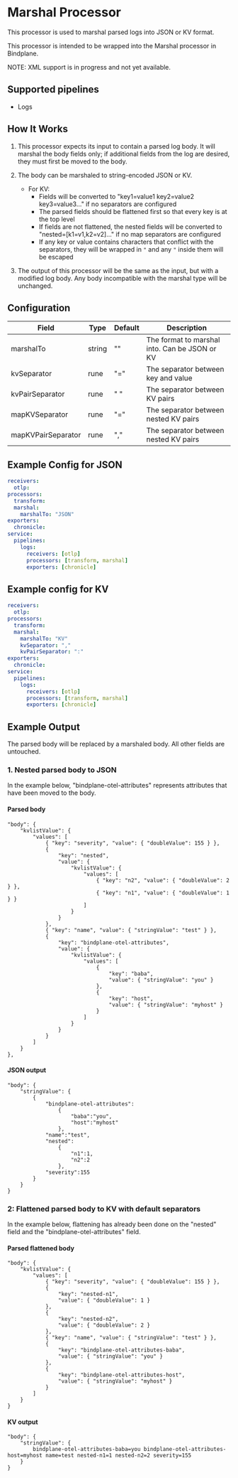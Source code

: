 # Marshal Processor

This processor is used to marshal parsed logs into JSON or KV format.

This processor is intended to be wrapped into the Marshal processor in Bindplane.

NOTE: XML support is in progress and not yet available.

## Supported pipelines

- Logs

## How It Works

1. This processor expects its input to contain a parsed log body. It will marshal the body fields only; if additional fields from the log are desired, they must first be moved to the body.

2. The body can be marshaled to string-encoded JSON or KV.

   - For KV:
     - Fields will be converted to "key1=value1 key2=value2 key3=value3..." if no separators are configured
     - The parsed fields should be flattened first so that every key is at the top level
     - If fields are not flattened, the nested fields will be converted to "nested=[k1=v1,k2=v2]..." if no map separators are configured
     - If any key or value contains characters that conflict with the separators, they will be wrapped in `"` and any `"` inside them will be escaped

3. The output of this processor will be the same as the input, but with a modified log body. Any body incompatible with the marshal type will be unchanged.

## Configuration

| Field              | Type   | Default | Description                                   |
| ------------------ | ------ | ------- | --------------------------------------------- |
| marshalTo          | string | ""      | The format to marshal into. Can be JSON or KV |
| kvSeparator        | rune   | "="     | The separator between key and value           |
| kvPairSeparator    | rune   | " "     | The separator between KV pairs                |
| mapKVSeparator     | rune   | "="     | The separator between nested KV pairs         |
| mapKVPairSeparator | rune   | ","     | The separator between nested KV pairs         |

## Example Config for JSON

```yaml
receivers:
  otlp:
processors:
  transform:
  marshal:
    marshalTo: "JSON"
exporters:
  chronicle:
service:
  pipelines:
    logs:
      receivers: [otlp]
      processors: [transform, marshal]
      exporters: [chronicle]
```

## Example config for KV

```yaml
receivers:
  otlp:
processors:
  transform:
  marshal:
    marshalTo: "KV"
    kvSeparator: ","
    kvPairSeparator: ":"
exporters:
  chronicle:
service:
  pipelines:
    logs:
      receivers: [otlp]
      processors: [transform, marshal]
      exporters: [chronicle]
```

## Example Output

The parsed body will be replaced by a marshaled body. All other fields are untouched.

### 1. Nested parsed body to JSON

In the example below, "bindplane-otel-attributes" represents attributes that have been moved to the body.

#### Parsed body

```
"body": {
    "kvlistValue": {
        "values": [
            { "key": "severity", "value": { "doubleValue": 155 } },
            {
                "key": "nested",
                "value": {
                    "kvlistValue": {
                        "values": [
                            { "key": "n2", "value": { "doubleValue": 2 } },
                            { "key": "n1", "value": { "doubleValue": 1 } }
                        ]
                    }
                }
            },
            { "key": "name", "value": { "stringValue": "test" } },
            {
                "key": "bindplane-otel-attributes",
                "value": {
                    "kvlistValue": {
                        "values": [
                            {
                                "key": "baba",
                                "value": { "stringValue": "you" }
                            },
                            {
                                "key": "host",
                                "value": { "stringValue": "myhost" }
                            }
                        ]
                    }
                }
            }
        ]
    }
},

```

#### JSON output

```
"body": {
    "stringValue": {
        {
            "bindplane-otel-attributes":
                {
                    "baba":"you",
                    "host":"myhost"
                },
            "name":"test",
            "nested":
                {
                    "n1":1,
                    "n2":2
                },
            "severity":155
        }
    }
}
```

### 2: Flattened parsed body to KV with default separators

In the example below, flattening has already been done on the "nested" field and the "bindplane-otel-attributes" field.

#### Parsed flattened body

```
"body": {
    "kvlistValue": {
        "values": [
            { "key": "severity", "value": { "doubleValue": 155 } },
            {
                "key": "nested-n1",
                "value": { "doubleValue": 1 }
            },
            {
                "key": "nested-n2",
                "value": { "doubleValue": 2 }
            },
            { "key": "name", "value": { "stringValue": "test" } },
            {
                "key": "bindplane-otel-attributes-baba",
                "value": { "stringValue": "you" }
            },
            {
                "key": "bindplane-otel-attributes-host",
                "value": { "stringValue": "myhost" }
            }
        ]
    }
}
```

#### KV output

```
"body": {
    "stringValue": {
        bindplane-otel-attributes-baba=you bindplane-otel-attributes-host=myhost name=test nested-n1=1 nested-n2=2 severity=155
    }
}
```
